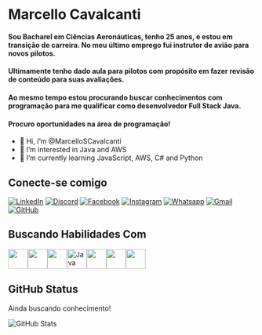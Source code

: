 # Marcello Cavalcanti
#### Sou Bacharel em Ciências Aeronáuticas, tenho 25 anos, e estou em transição de carreira. No meu último emprego fui instrutor de avião para novos pilotos. 
#### Ultimamente tenho dado aula para pilotos  com propósito em fazer revisão de conteúdo para suas avaliações.
#### Ao mesmo tempo estou procurando buscar conhecimentos com programação para me qualificar como desenvolvedor Full Stack Java.
#### Procuro oportunidades na área de programação!
- 👋 Hi, I’m @MarcelloSCavalcanti
- 👀 I’m interested in Java and AWS
- 🌱 I’m currently learning JavaScript, AWS, C# and Python
## Conecte-se comigo

[![LinkedIn](https://img.shields.io/badge/LinkedIn-808080?style=for-the-badge&logo=linkedin&logoColor=0E76A8)](https://www.linkedin.com/in/marcello-cavalcanti-84871b1b3/)
[![Discord](https://img.shields.io/badge/Discord-808080?style=for-the-badge&logo=discord)](https://discordapp.com/users/marcello_cavalcanti)
[![Facebook](https://img.shields.io/badge/Facebook-808080?style=for-the-badge&logo=facebook)](https://www.facebook.com/marcellonovaes.marcellonovaes)
[![Instagram](https://img.shields.io/badge/Instagram-808080?style=for-the-badge&logo=instagram)](https://www.instagram.com/marcello_cavalcanti/)
[![Whatsapp](https://img.shields.io/badge/whatsapp-808080?style=for-the-badge&logo=whatsapp)](https://api.whatsapp.com/send/?phone=5521988180878&text&type=phone_number&app_absent=0)
[![Gmail](https://img.shields.io/badge/gmail-808080?style=for-the-badge&logo=gmail)](mailto:marcellonovaes98@gmail.com?subject=&body=)
[![GitHub](https://img.shields.io/badge/GitHub-808080?style=for-the-badge&logo=GitHub)](https://github.com/MarcelloSCavalcanti)


## Buscando Habilidades Com
<img src="https://cdn.jsdelivr.net/gh/devicons/devicon/icons/html5/html5-original-wordmark.svg" width="40" height="40"/><img src="https://cdn.jsdelivr.net/gh/devicons/devicon/icons/css3/css3-original-wordmark.svg" width="40" height="40"/><img src="https://cdn.jsdelivr.net/gh/devicons/devicon/icons/javascript/javascript-original.svg" width="40" height="40"/><img loading="lazy" src="https://cdn.jsdelivr.net/gh/devicons/devicon/icons/java/java-original.svg" alt="Java" width="40" height="40"/><img src="https://cdn.jsdelivr.net/gh/devicons/devicon/icons/c/c-original.svg" width="40" height="40"/><img src="https://cdn.jsdelivr.net/gh/devicons/devicon/icons/git/git-original.svg" width="40" height="40"/><img src="https://cdn.jsdelivr.net/gh/devicons/devicon/icons/github/github-original.svg" width="40" height="40"/>

## GitHub Status
Ainda buscando conhecimento!

![GitHub Stats](https://github-readme-stats.vercel.app/api?username=MarcelloSCavalcanti&theme=transparent&bg_color=000&border_color=30A3DC&show_icons=true&icon_color=30A3DC&title_color=E94D5F&text_color=FFF)

<!--## Minhas Constribuições
[![Repo Card](https://github-readme-stats.vercel.app/api/pin/?username=MarcelloSCavalcanti&repo=site_CRAFTMANSHIP_ART&bg_color=000&border_color=30A3DC&show_icons=true&icon_color=30A3DC&title_color=E94D5F&text_color=FFF)](https://github.com/MarcelloSCavalcanti/site_CRAFTMANSHIP_ART)-->
